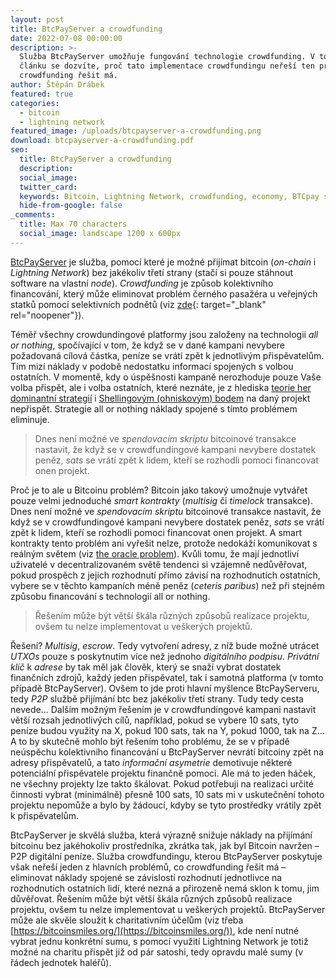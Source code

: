 ```yaml
---
layout: post
title: BtcPayServer a crowdfunding
date: 2022-07-08 00:00:00
description: >-
  Služba BtcPayServer umožňuje fungování technologie crowdfunding. V tomto
  článku se dozvíte, proč tato implementace crowdfundingu neřeší ten problém, co
  crowdfunding řešit má.
author: Štěpán Drábek
featured: true
categories:
  - bitcoin
  - lightning network
featured_image: /uploads/btcpayserver-a-crowdfunding.png
download: btcpayserver-a-crowdfunding.pdf
seo:
  title: BtcPayServer a crowdfunding
  description:
  social_image:
  twitter_card:
  keywords: Bitcoin, Lightning Network, crowdfunding, economy, BTCpay server
  hide-from-google: false
_comments:
  title: Max 70 characters
  social_image: landscape 1200 x 600px
---
```

[BtcPayServer](https://btcpayserver.org/) je služba, pomocí které je možné přijímat bitcoin (*on-chain* i *Lightning Network*) bez jakékoliv třetí strany (stačí si pouze stáhnout software na vlastní *node*). *Crowdfunding* je způsob kolektivního financování, který může eliminovat problém černého pasažéra u veřejných statků pomocí selektivních podnětů (viz [zde](https://ekonomie-jednoduse.com/posts/2022/verejne-statky){: target="_blank" rel="noopener"}).

Téměř všechny crowdundingové platformy jsou založeny na technologii *all or nothing*, spočívající v tom, že když se v dané kampani nevybere požadovaná cílová částka, peníze se vrátí zpět k jednotlivým přispěvatelům. Tím mizí náklady v podobě nedostatku informací spojených s volbou ostatních. V momentě, kdy o úspěšnosti kampaně nerozhoduje pouze Vaše volba přispět, ale i volba ostatních, které neznáte, je z hlediska [teorie her](https://cs.wikipedia.org/wiki/Teorie_her) [dominantní strategií](https://cs.wikipedia.org/wiki/Dominantn%C3%AD_strategie) i [Shellingovým (ohniskovým) bodem](https://en.wikipedia.org/wiki/Focal_point_&#40;game_theory&#41;) na daný projekt nepřispět. Strategie all or nothing náklady spojené s tímto problémem eliminuje.

> Dnes není možné ve *spendovacím skriptu* bitcoinové transakce nastavit, že když se v crowdfundingové kampani nevybere dostatek peněz, *sats* se vrátí zpět k lidem, kteří se rozhodli pomoci financovat onen projekt.

Proč je to ale u Bitcoinu problém? Bitcoin jako takový umožnuje vytvářet pouze velmi jednoduché *smart kontrakty* (*multisig* či *timelock* transakce). Dnes není možné ve *spendovacím skriptu* bitcoinové transakce nastavit, že když se v crowdfundingové kampani nevybere dostatek peněz, *sats* se vrátí zpět k lidem, kteří se rozhodli pomoci financovat onen projekt. A smart kontrakty tento problém ani vyřešit nelze, protože nedokáží komunikovat s reálným světem (viz [the oracle problem](https://en.wikipedia.org/wiki/Test_oracle)). Kvůli tomu, že mají jednotliví uživatelé v decentralizovaném světě tendenci si vzájemně nedůvěřovat, pokud prospěch z jejich rozhodnutí přímo závisí na rozhodnutích ostatních, vybere se v těchto kampaních méně peněz (*ceteris paribus*) než při stejném způsobu financování s technologií all or nothing.

> Řešením může být větší škála různých způsobů realizace projektu, ovšem tu nelze implementovat u veškerých projektů.

Řešení? *Multisig*, *escrow*. Tedy vytvoření adresy, z níž bude možné utrácet *UTXOs* pouze s poskytnutím více než jednoho *digitálního podpisu*. *Privátní klíč* k *adrese* by tak měl jak člověk, který se snaží vybrat dostatek finančních zdrojů, každý jeden přispěvatel, tak i samotná platforma (v tomto případě BtcPayServer). Ovšem to jde proti hlavní myšlence BtcPayServeru, tedy *P2P* službě přijímání btc bez jakékoliv třetí strany. Tudy tedy cesta nevede… Dalším možným řešením je v crowdfundingové kampani nastavit větší rozsah jednotlivých cílů, například, pokud se vybere 10 sats, tyto peníze budou využity na X, pokud 100 sats, tak na Y, pokud 1000, tak na Z… A to by skutečně mohlo být řešením toho problému, že se v případě neúspěchu kolektivního financování u BtcPayServer nevrátí bitcoiny zpět na adresy přispěvatelů, a tato *informační asymetrie* demotivuje některé potenciální přispěvatele projektu finančně pomoci. Ale má to jeden háček, ne všechny projekty lze takto škálovat. Pokud potřebuji na realizaci určité činnosti vybrat (minimálně) přesně 100 sats, 10 sats mi v uskutečnění tohoto projektu nepomůže a bylo by žádoucí, kdyby se tyto prostředky vrátily zpět k přispěvatelům.

BtcPayServer je skvělá služba, která výrazně snižuje náklady na přijímání bitcoinu bez jakéhokoliv prostředníka, zkrátka tak, jak byl Bitcoin navržen – P2P digitální peníze. Služba crowdfundingu, kterou BtcPayServer poskytuje však neřeší jeden z hlavních problémů, co crowdfunding řešit má – eliminovat náklady spojené se závislostí rozhodnutí jednotlivce na rozhodnutích ostatních lidí, které nezná a přirozeně nemá sklon k tomu, jim důvěřovat. Řešením může být větší škála různých způsobů realizace projektu, ovšem tu nelze implementovat u veškerých projektů. BtcPayServer může ale skvěle sloužit k charitativním účelům (viz třeba [https://bitcoinsmiles.org/](https://bitcoinsmiles.org/)), kde není nutné vybrat jednu konkrétní sumu, s pomocí využití Lightning Network je totiž možné na charitu přispět již od pár satoshi, tedy opravdu malé sumy (v řádech jednotek haléřů).